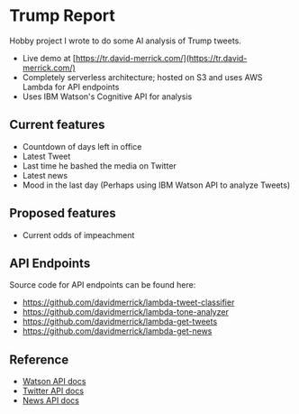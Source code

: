 # Trump Report

Hobby project I wrote to do some AI analysis of Trump tweets.

* Live demo at [https://tr.david-merrick.com/](https://tr.david-merrick.com/)
* Completely serverless architecture; hosted on S3 and uses AWS Lambda for API endpoints
* Uses IBM Watson's Cognitive API for analysis

## Current features

* Countdown of days left in office
* Latest Tweet
* Last time he bashed the media on Twitter
* Latest news
* Mood in the last day (Perhaps using IBM Watson API to analyze Tweets)

## Proposed features

* Current odds of impeachment

## API Endpoints

Source code for API endpoints can be found here:
* https://github.com/davidmerrick/lambda-tweet-classifier
* https://github.com/davidmerrick/lambda-tone-analyzer
* https://github.com/davidmerrick/lambda-get-tweets
* https://github.com/davidmerrick/lambda-get-news

## Reference

* [Watson API docs](https://www.ibm.com/watson/developercloud/doc/index.html)
* [Twitter API docs](https://dev.twitter.com/rest/public)
* [News API docs](https://newsapi.org/#sources)